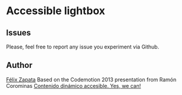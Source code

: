 Accessible lightbox
===================


Issues
------
Please, feel free to report any issue you experiment via Github.

Author
------
[Félix Zapata](http://www.linkedin.com/in/felixzapata)
Based on the Codemotion 2013 presentation from Ramón Corominas [Contenido dinámico accesible. Yes, we can!](http://ramoncorominas.com/talks/2013/codemotion/) 
